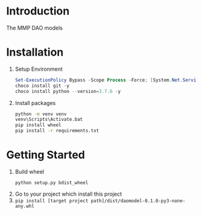 # Introduction 
The MMP DAO models

# Installation
1. Setup Environment
    ```powershell
    Set-ExecutionPolicy Bypass -Scope Process -Force; [System.Net.ServicePointManager]::SecurityProtocol = [System.Net.ServicePointManager]::SecurityProtocol -bor 3072; iex ((New-Object System.Net.WebClient).DownloadString('https://chocolatey.org/install.ps1'))
    choco install git -y
    choco install python --version=3.7.6 -y
    ```

2. Install packages
    ```cmd
    python -m venv venv
    venv\Scripts\Activate.bat
    pip install wheel
    pip install -r requirements.txt
    ```

# Getting Started
1. Build wheel
   ```shell
   python setup.py bdist_wheel
   ```
2. Go to your project which install this project
3. `pip install [target project path]/dist/daomodel-0.1.0-py3-none-any.whl`
